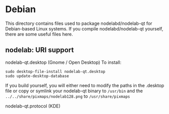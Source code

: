 
Debian
====================
This directory contains files used to package nodelabd/nodelab-qt
for Debian-based Linux systems. If you compile nodelabd/nodelab-qt yourself, there are some useful files here.

## nodelab: URI support ##


nodelab-qt.desktop  (Gnome / Open Desktop)
To install:

	sudo desktop-file-install nodelab-qt.desktop
	sudo update-desktop-database

If you build yourself, you will either need to modify the paths in
the .desktop file or copy or symlink your nodelab-qt binary to `/usr/bin`
and the `../../share/pixmaps/nodelab128.png` to `/usr/share/pixmaps`

nodelab-qt.protocol (KDE)

